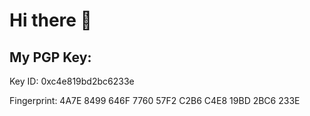 # Hi there 👋

## My PGP Key:

Key ID: 0xc4e819bd2bc6233e

Fingerprint: 4A7E 8499 646F 7760 57F2 C2B6 C4E8 19BD 2BC6 233E
